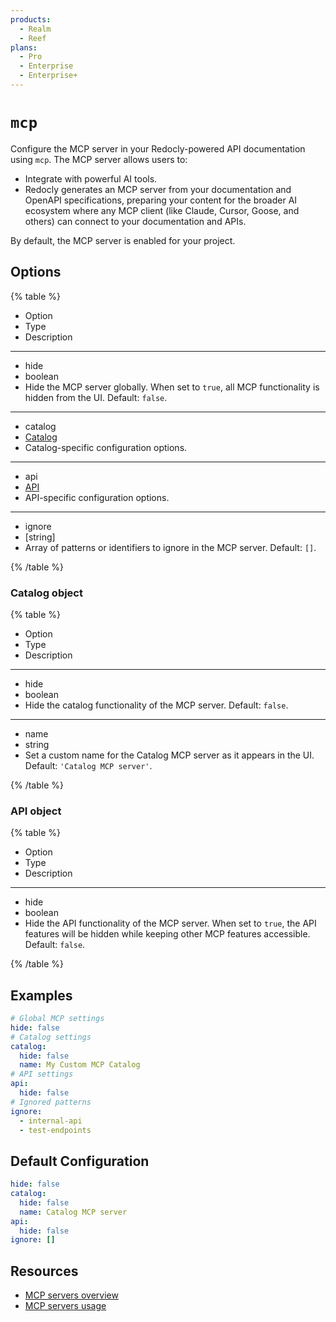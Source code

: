 ```yaml
---
products:
  - Realm
  - Reef
plans:
  - Pro
  - Enterprise
  - Enterprise+
---
```

# `mcp`

Configure the MCP server in your Redocly-powered API documentation using `mcp`. The MCP server allows users to:

- Integrate with powerful AI tools.
- Redocly generates an MCP server from your documentation and OpenAPI specifications, preparing your content for the broader AI ecosystem where any MCP client (like Claude, Cursor, Goose, and others) can connect to your documentation and APIs.

By default, the MCP server is enabled for your project.

## Options

{% table %}

- Option
- Type
- Description

---

- hide
- boolean
- Hide the MCP server globally. When set to `true`, all MCP functionality is hidden from the UI.
  Default: `false`.

---

- catalog
- [Catalog](#catalog-object)
- Catalog-specific configuration options.

---

- api
- [API](#api-object)
- API-specific configuration options.

---

- ignore
- [string]
- Array of patterns or identifiers to ignore in the MCP server.
  Default: `[]`.

{% /table %}

### Catalog object

{% table %}

- Option
- Type
- Description

---

- hide
- boolean
- Hide the catalog functionality of the MCP server.
  Default: `false`.

---

- name
- string
- Set a custom name for the Catalog MCP server as it appears in the UI.
  Default: `'Catalog MCP server'`.

{% /table %}

### API object

{% table %}

- Option
- Type
- Description

---

- hide
- boolean
- Hide the API functionality of the MCP server. When set to `true`, the API features will be hidden while keeping other MCP features accessible.
  Default: `false`.

{% /table %}

## Examples

```yaml
# Global MCP settings
hide: false
# Catalog settings
catalog:
  hide: false
  name: My Custom MCP Catalog
# API settings
api:
  hide: false
# Ignored patterns
ignore:
  - internal-api
  - test-endpoints
```

## Default Configuration

```yaml
hide: false
catalog:
  hide: false
  name: Catalog MCP server
api:
  hide: false
ignore: []
```

## Resources

- [MCP servers overview](../customization/mcp-server/index.md)
- [MCP servers usage](../customization/mcp-server/usage.md)